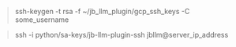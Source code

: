 >ssh-keygen -t rsa -f ~/jb_llm_plugin/gcp_ssh_keys -C some_username

>ssh -i python/sa-keys/jb-llm-plugin-ssh jbllm@server_ip_address
